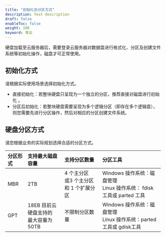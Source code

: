 ```yaml
---
title: "初始化及分区方式"
description: Test description
draft: false
enableToc: false
weight: 100
keyword: 青云
---
```


硬盘加载至云服务器后，需要登录云服务器对数据盘进行格式化、分区及创建文件系统等初始化操作，磁盘才可正常使用。


##  初始化方式

请根据实际使用场景选择初始化方式。

- 直接初始化：若整块硬盘只呈现为一个独立的分区，推荐直接对磁盘进行初始化 。
- 分区后初始化：若整块硬盘需要呈现为多个逻辑分区（即存在多个逻辑盘），则您需要先进行分区操作，然后对相应的分区创建文件系统。

## 硬盘分区方式

请您根据业务的实际规划选择合适的分区方式。

| 分区形式 | 支持最大磁盘容量 | 支持分区数量 | 分区工具    |
| :------- | :---------------------------------- | :-------------------------------- | :---------------------------------------------------------- |
| MBR      |   2TB  | 4 个主分区  <br>或3 个主分区和 1 个扩展分区 | Windows 操作系统：磁盘管理 <br>Linux 操作系统：  fdisk 工具或 parted 工具 |
| GPT      | 18EB  目前云硬盘支持的<br>最大容量为50TB | 不限制分区数量    | Windows 操作系统：磁盘管理  <br>Linux 操作系统：parted 工具或 gdisk工具 |

